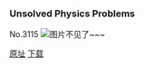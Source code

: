 ### Unsolved Physics Problems
No.3115
![图片不见了~~~](https://imgs.xkcd.com/comics/unsolved_physics_problems.png)

[原址](https://xkcd.com//3115) [下载](https://imgs.xkcd.com/comics/unsolved_physics_problems.png)

